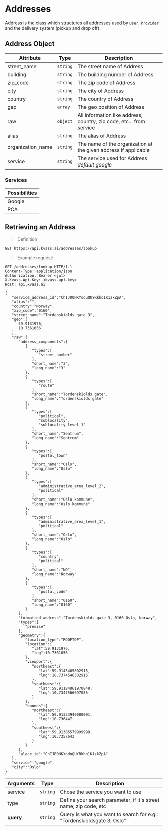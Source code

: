 # Addresses

Address is the class which structures all addresses used by [`User`](@users), [`Provider`](@providers) 
and the delivery system (pickup and drop off).

## Address Object

Attribute | Type | Description
--------- | ---- | -----
street_name | `string` | The street name of Address
building | `string` | The building number of Address
zip_code | `string` | The zip code of Address
city | `string` | The city of Address 
country | `string` | The country of Address 
geo | `array` | The geo position of Address
raw | `object` | All information like address, country, zip code, etc... from service
alias | `string` | The alias of Address
organization_name | `string` | The name of the organization at the given address if applicable 
service  | `string` | The service used for Address _default google_

### Services

Possibilities |
------------- |
Google |
PCA |

## Retrieving an Address

> Definition

```
GET https://api.kvass.ai/addresses/lookup
```

> Example request:

``` http
GET /addresses/lookup HTTP/1.1
Content-Type: application/json
Authorization: Bearer <jwt>
X-Kvass-Api-Key: <kvass-api-key>
Host: api.kvass.ai

{
   "service_address_id":"ChIJR0HKYoduQUYRkho1K1zkZpA",
   "alias":"",
   "country":"Norway",
   "zip_code":"0160",
   "street_name":"Tordenskiolds gate 3",
   "geo":[
      59.9131976,
      10.7361056
   ],
   "raw":{
      "address_components":[
         {
            "types":[
               "street_number"
            ],
            "short_name":"3",
            "long_name":"3"
         },
         {
            "types":[
               "route"
            ],
            "short_name":"Tordenskiolds gate",
            "long_name":"Tordenskiolds gate"
         },
         {
            "types":[
               "political",
               "sublocality",
               "sublocality_level_1"
            ],
            "short_name":"Sentrum",
            "long_name":"Sentrum"
         },
         {
            "types":[
               "postal_town"
            ],
            "short_name":"Oslo",
            "long_name":"Oslo"
         },
         {
            "types":[
               "administrative_area_level_2",
               "political"
            ],
            "short_name":"Oslo kommune",
            "long_name":"Oslo kommune"
         },
         {
            "types":[
               "administrative_area_level_1",
               "political"
            ],
            "short_name":"Oslo",
            "long_name":"Oslo"
         },
         {
            "types":[
               "country",
               "political"
            ],
            "short_name":"NO",
            "long_name":"Norway"
         },
         {
            "types":[
               "postal_code"
            ],
            "short_name":"0160",
            "long_name":"0160"
         }
      ],
      "formatted_address":"Tordenskiolds gate 3, 0160 Oslo, Norway",
      "types":[
         "premise"
      ],
      "geometry":{
         "location_type":"ROOFTOP",
         "location":{
            "lat":59.9131976,
            "lng":10.7361056
         },
         "viewport":{
            "northeast":{
               "lat":59.9145465802915,
               "lng":10.7374546302915
            },
            "southwest":{
               "lat":59.91184861970849,
               "lng":10.7347566697085
            }
         },
         "bounds":{
            "northeast":{
               "lat":59.91333940000001,
               "lng":10.736447
            },
            "southwest":{
               "lat":59.91305579999999,
               "lng":10.7357643
            }
         }
      },
      "place_id":"ChIJR0HKYoduQUYRkho1K1zkZpA"
   },
   "service":"google",
   "city":"Oslo"
}
```

Arguments | Type | Description
--------- | ---- | ------
service | `string` | Chose the service you want to use
type | `string` | Define your search parameter, if it's street name, zip code, etc
**query** | `string` | Query is what you want to search for e.g.: "Tordenskioldsgate 3, Oslo"
